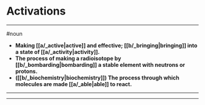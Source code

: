 # Activations
---
#noun
- **Making [[a/_active|active]] and effective; [[b/_bringing|bringing]] into a state of [[a/_activity|activity]].**
- **The process of making a radioisotope by [[b/_bombarding|bombarding]] a stable element with neutrons or protons.**
- **([[b/_biochemistry|biochemistry]]) The process through which molecules are made [[a/_able|able]] to react.**
---
---
